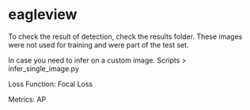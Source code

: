# eagleview

To check the result of detection, check the results folder. These images were not used for training and were part of the test set.

In case you need to infer on a custom image. Scripts > infer_single_image.py

Loss Function: Focal Loss

Metrics: AP
